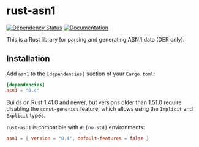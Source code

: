 # rust-asn1

[![Dependency Status][deps-rs-image]][deps-rs-link]
[![Documentation][docs-rs-image]][docs-rs-link]

This is a Rust library for parsing and generating ASN.1 data (DER only).

## Installation

Add `asn1` to the `[dependencies]` section of your `Cargo.toml`:

```toml
[dependencies]
asn1 = "0.4"
```

Builds on Rust 1.41.0 and newer, but versions older than 1.51.0 require disabling the `const-generics` feature, which allows using the `Implicit` and `Explicit` types.

`rust-asn1` is compatible with `#![no_std]` environments:

```toml
asn1 = { version = "0.4", default-features = false }
```

[deps-rs-image]: https://deps.rs/repo/github/alex/rust-asn1/status.svg
[deps-rs-link]: https://deps.rs/repo/github/alex/rust-asn1
[docs-rs-image]: https://docs.rs/asn1/badge.svg
[docs-rs-link]: https://docs.rs/asn1/
